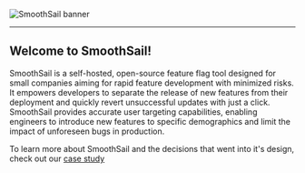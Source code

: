 ![[SmoothSail banner](images/smoothsail-banner.png)](https://smooth-sail.github.io)

---

## Welcome to SmoothSail!

SmoothSail is a self-hosted, open-source feature flag tool designed for small companies aiming for rapid feature development with minimized risks. It empowers developers to separate the release of new features from their deployment and quickly revert unsuccessful updates with just a click. SmoothSail provides accurate user targeting capabilities, enabling engineers to introduce new features to specific demographics and limit the impact of unforeseen bugs in production.

To learn more about SmoothSail and the decisions that went into it's design, check out our [case study](https://smooth-sail.github.io/case-study)

